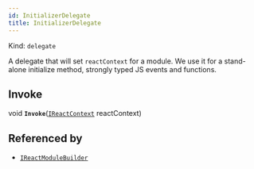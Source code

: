 ```yaml
---
id: InitializerDelegate
title: InitializerDelegate
---
```


Kind: `delegate`

A delegate that will set `reactContext` for a module. We use it for a stand-alone initialize method, strongly typed JS events and functions.

## Invoke
void **`Invoke`**([`IReactContext`](IReactContext) reactContext)





## Referenced by
- [`IReactModuleBuilder`](IReactModuleBuilder)
